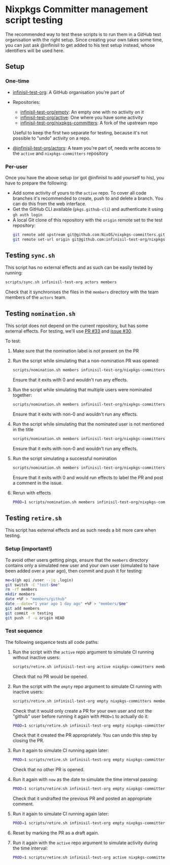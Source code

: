 # Nixpkgs Committer management script testing

The recommended way to test these scripts is to run them in a GitHub test organisation with the right setup.
Since creating your own takes some time, you can just ask @infinisil to get added to his test setup instead,
whose identifiers will be used here.

## Setup

### One-time

- [infinisil-test-org](https://github.com/infinisil-test-org): A GitHub organisation you're part of
- Repositories:
  - [infinisil-test-org/empty](https://github.com/infinisil-test-org/empty): An empty one with no activity on it
  - [infinisil-test-org/active](https://github.com/infinisil-test-org/active): One where you have some activity
  - [infinisil-test-org/nixpkgs-committers](https://github.com/infinisil-test-org/nixpkgs-committers): A fork of the upstream repo

  Useful to keep the first two separate for testing, because it's not possible to "undo" activity on a repo.
- [@infinisil-test-org/actors](https://github.com/orgs/infinisil-test-org/teams/actors): A team you're part of, needs write access to the `active` and `nixpkgs-committers` repository

### Per-user

Once you have the above setup (or got @infinisil to add yourself to his), you have to prepare the following:

- Add some activity of yours to the `active` repo.
  To cover all code branches it's recommended to create, push to and delete a branch.
  You can do this from the web interface.
- Get the GitHub CLI available (`pkgs.github-cli`) and authenticate it using `gh auth login`
- A local Git clone of this repository with the `origin` remote set to the test repository:
  ```bash
  git remote add upstream git@github.com:NixOS/nixpkgs-committers.git
  git remote set-url origin git@github.com:infinisil-test-org/nixpkgs-committers.git
  ```

## Testing `sync.sh`

This script has no external effects and as such can be easily tested by running:

```bash
scripts/sync.sh infinisil-test-org actors members
```

Check that it synchronises the files in the `members` directory with the team members of the `actors` team.

## Testing `nomination.sh`

This script does not depend on the current repository, but has some external effects.
For testing, we'll use [PR #33](https://github.com/infinisil-test-org/nixpkgs-committers/pull/33) and [issue #30](https://github.com/infinisil-test-org/nixpkgs-committers/issues/30).

To test:
1. Make sure that the nomination label is not present on the PR
1. Run the script while simulating that a non-nomination PR was opened:
   ```bash
   scripts/nomination.sh members infinisil-test-org/nixpkgs-committers 33 "Removed ghost" 30 <<< "removed members/ghost"
   ```

   Ensure that it exits with 0 and wouldn't run any effects.
1. Run the script while simulating that multiple users were nominated together:
   ```bash
   scripts/nomination.sh members infinisil-test-org/nixpkgs-committers 33 "Added foo and bar" 30 <<< "removed members/foo"$'\n'"added members/bar"
   ```

   Ensure that it exits with non-0 and wouldn't run any effects.
1. Run the script while simulating that the nominated user is not mentioned in the title
   ```bash
   scripts/nomination.sh members infinisil-test-org/nixpkgs-committers 33 "Added somebody" 30 <<< "added members/ghost"
   ```

   Ensure that it exits with non-0 and wouldn't run any effects.
1. Run the script simulating a successful nomination
   ```bash
   scripts/nomination.sh members infinisil-test-org/nixpkgs-committers 33 "Added ghost" 30 <<< "added members/ghost"
   ```

   Ensure that it exits with 0 and would run effects to label the PR and post a comment in the issue.
1. Rerun with effects
   ```bash
   PROD=1 scripts/nomination.sh members infinisil-test-org/nixpkgs-committers 33 "Added ghost" 30 <<< "added members/ghost"
   ```

## Testing `retire.sh`

This script has external effects and as such needs a bit more care when testing.

### Setup (important!)

To avoid other users getting pings, ensure that the `members` directory contains only a simulated new user and your own user (simulated to have been added over a year ago), then commit and push it for testing:

```bash
me=$(gh api /user --jq .login)
git switch -C "test-$me"
rm -rf members
mkdir members
date +%F > "members/github"
date --date="1 year ago 1 day ago" +%F > "members/$me"
git add members
git commit -m testing
git push -f -u origin HEAD
```

### Test sequence

The following sequence tests all code paths:

1. Run the script with the `active` repo argument to simulate CI running without inactive users:
   ```bash
   scripts/retire.sh infinisil-test-org active nixpkgs-committers members 'yesterday 1 month ago'
   ```

   Check that no PR would be opened.
1. Run the script with the `empty` repo argument to simulate CI running with inactive users:

   ```bash
   scripts/retire.sh infinisil-test-org empty nixpkgs-committers members 'yesterday 1 month ago'
   ```

   Check that it would only create a PR for your own user and not the "github" user before running it again with `PROD=1` to actually do it:

   ```bash
   PROD=1 scripts/retire.sh infinisil-test-org empty nixpkgs-committers members 'yesterday 1 month ago'
   ```

   Check that it created the PR appropriately.
   You can undo this step by closing the PR.
1. Run it again to simulate CI running again later:
   ```bash
   PROD=1 scripts/retire.sh infinisil-test-org empty nixpkgs-committers members 'yesterday 1 month ago'
   ```
   Check that no other PR is opened.
1. Run it again with `now` as the date to simulate the time interval passing:
   ```bash
   PROD=1 scripts/retire.sh infinisil-test-org empty nixpkgs-committers members now
   ```
   Check that it undrafted the previous PR and posted an appropriate comment.
1. Run it again to simulate CI running again later:
   ```bash
   PROD=1 scripts/retire.sh infinisil-test-org empty nixpkgs-committers members now
   ```
1. Reset by marking the PR as a draft again.
1. Run it again with the `active` repo argument to simulate activity during the time interval:
   ```bash
   PROD=1 scripts/retire.sh infinisil-test-org active nixpkgs-committers members now
   ```
